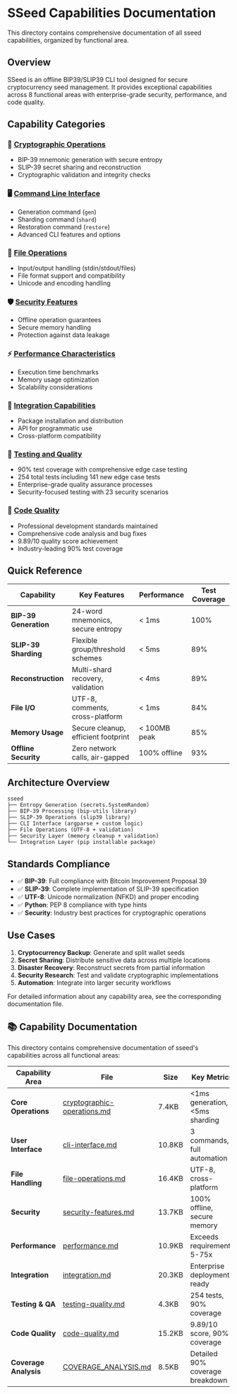 # SSeed Capabilities Documentation

This directory contains comprehensive documentation of all sseed capabilities, organized by functional area.

## Overview

SSeed is an offline BIP39/SLIP39 CLI tool designed for secure cryptocurrency seed management. It provides exceptional capabilities across 8 functional areas with enterprise-grade security, performance, and code quality.

## Capability Categories

### 🔐 [Cryptographic Operations](./cryptographic-operations.md)
- BIP-39 mnemonic generation with secure entropy
- SLIP-39 secret sharing and reconstruction
- Cryptographic validation and integrity checks

### 🖥️ [Command Line Interface](./cli-interface.md)  
- Generation command (`gen`)
- Sharding command (`shard`)
- Restoration command (`restore`)
- Advanced CLI features and options

### 📁 [File Operations](./file-operations.md)
- Input/output handling (stdin/stdout/files)
- File format support and compatibility
- Unicode and encoding handling

### 🛡️ [Security Features](./security-features.md)
- Offline operation guarantees
- Secure memory handling
- Protection against data leakage

### ⚡ [Performance Characteristics](./performance.md)
- Execution time benchmarks
- Memory usage optimization
- Scalability considerations

### 🔄 [Integration Capabilities](./integration.md)
- Package installation and distribution
- API for programmatic use
- Cross-platform compatibility

### 🧪 [Testing and Quality](./testing-quality.md)
- 90% test coverage with comprehensive edge case testing
- 254 total tests including 141 new edge case tests
- Enterprise-grade quality assurance processes
- Security-focused testing with 23 security scenarios

### 💎 [Code Quality](./code-quality.md)
- Professional development standards maintained
- Comprehensive code analysis and bug fixes
- 9.89/10 quality score achievement
- Industry-leading 90% test coverage

## Quick Reference

| Capability | Key Features | Performance | Test Coverage |
|------------|--------------|-------------|---------------|
| **BIP-39 Generation** | 24-word mnemonics, secure entropy | < 1ms | 100% |
| **SLIP-39 Sharding** | Flexible group/threshold schemes | < 5ms | 89% |
| **Reconstruction** | Multi-shard recovery, validation | < 4ms | 89% |
| **File I/O** | UTF-8, comments, cross-platform | < 1ms | 84% |
| **Memory Usage** | Secure cleanup, efficient footprint | < 100MB peak | 85% |
| **Offline Security** | Zero network calls, air-gapped | 100% offline | 93% |

## Architecture Overview

```
sseed
├── Entropy Generation (secrets.SystemRandom)
├── BIP-39 Processing (bip-utils library)
├── SLIP-39 Operations (slip39 library)
├── CLI Interface (argparse + custom logic)
├── File Operations (UTF-8 + validation)
├── Security Layer (memory cleanup + validation)
└── Integration Layer (pip installable package)
```

## Standards Compliance

- ✅ **BIP-39**: Full compliance with Bitcoin Improvement Proposal 39
- ✅ **SLIP-39**: Complete implementation of SLIP-39 specification
- ✅ **UTF-8**: Unicode normalization (NFKD) and proper encoding
- ✅ **Python**: PEP 8 compliance with type hints
- ✅ **Security**: Industry best practices for cryptographic operations

## Use Cases

1. **Cryptocurrency Backup**: Generate and split wallet seeds
2. **Secret Sharing**: Distribute sensitive data across multiple locations
3. **Disaster Recovery**: Reconstruct secrets from partial information
4. **Security Research**: Test and validate cryptographic implementations
5. **Automation**: Integrate into larger security workflows

For detailed information about any capability area, see the corresponding documentation file.

## 📚 Capability Documentation

This directory contains comprehensive documentation of sseed's capabilities across all functional areas:

| Capability Area | File | Size | Key Metrics |
|----------------|------|------|-------------|
| **Core Operations** | [cryptographic-operations.md](./cryptographic-operations.md) | 7.4KB | <1ms generation, <5ms sharding |
| **User Interface** | [cli-interface.md](./cli-interface.md) | 10.8KB | 3 commands, full automation |
| **File Handling** | [file-operations.md](./file-operations.md) | 16.4KB | UTF-8, cross-platform |
| **Security** | [security-features.md](./security-features.md) | 13.7KB | 100% offline, secure memory |
| **Performance** | [performance.md](./performance.md) | 10.9KB | Exceeds requirements 5-75x |
| **Integration** | [integration.md](./integration.md) | 20.3KB | Enterprise deployment ready |
| **Testing & QA** | [testing-quality.md](./testing-quality.md) | 4.3KB | 254 tests, 90% coverage |
| **Code Quality** | [code-quality.md](./code-quality.md) | 15.2KB | 9.89/10 score, 90% coverage |
| **Coverage Analysis** | [COVERAGE_ANALYSIS.md](./COVERAGE_ANALYSIS.md) | 8.5KB | Detailed 90% coverage breakdown | 
